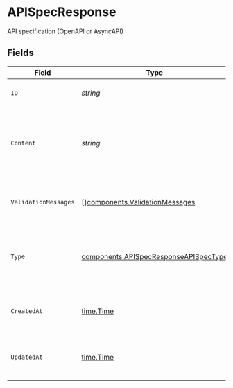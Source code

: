 # APISpecResponse

API specification (OpenAPI or AsyncAPI)


## Fields

| Field                                                                                                                                                                                      | Type                                                                                                                                                                                       | Required                                                                                                                                                                                   | Description                                                                                                                                                                                | Example                                                                                                                                                                                    |
| ------------------------------------------------------------------------------------------------------------------------------------------------------------------------------------------ | ------------------------------------------------------------------------------------------------------------------------------------------------------------------------------------------ | ------------------------------------------------------------------------------------------------------------------------------------------------------------------------------------------ | ------------------------------------------------------------------------------------------------------------------------------------------------------------------------------------------ | ------------------------------------------------------------------------------------------------------------------------------------------------------------------------------------------ |
| `ID`                                                                                                                                                                                       | *string*                                                                                                                                                                                   | :heavy_check_mark:                                                                                                                                                                         | The API specification identifier.                                                                                                                                                          | 7710d5c4-d902-410b-992f-18b814155b53                                                                                                                                                       |
| `Content`                                                                                                                                                                                  | *string*                                                                                                                                                                                   | :heavy_check_mark:                                                                                                                                                                         | The raw content of your API specification, in json or yaml format (OpenAPI or AsyncAPI).<br/>                                                                                              | {"openapi":"3.0.3","info":{"title":"Example API","version":"1.0.0"},"paths":{"/example":{"get":{"summary":"Example endpoint","responses":{"200":{"description":"Successful response"}}}}}} |
| `ValidationMessages`                                                                                                                                                                       | [][components.ValidationMessages](../../models/components/validationmessages.md)                                                                                                           | :heavy_check_mark:                                                                                                                                                                         | The errors that occurred while parsing the API specification.                                                                                                                              |                                                                                                                                                                                            |
| `Type`                                                                                                                                                                                     | [components.APISpecResponseAPISpecType](../../models/components/apispecresponseapispectype.md)                                                                                             | :heavy_check_mark:                                                                                                                                                                         | The type of specification being stored. This allows us to render the specification correctly.<br/>                                                                                         | oas3                                                                                                                                                                                       |
| `CreatedAt`                                                                                                                                                                                | [time.Time](https://pkg.go.dev/time#Time)                                                                                                                                                  | :heavy_check_mark:                                                                                                                                                                         | An ISO-8601 timestamp representation of entity creation date.                                                                                                                              | 2022-11-04T20:10:06.927Z                                                                                                                                                                   |
| `UpdatedAt`                                                                                                                                                                                | [time.Time](https://pkg.go.dev/time#Time)                                                                                                                                                  | :heavy_check_mark:                                                                                                                                                                         | An ISO-8601 timestamp representation of entity update date.                                                                                                                                | 2022-11-04T20:10:06.927Z                                                                                                                                                                   |